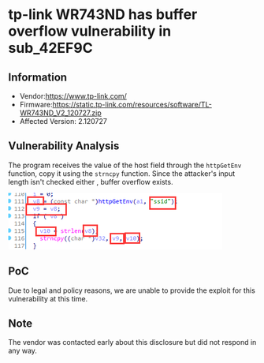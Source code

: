 # tp-link WR743ND has  buffer overflow vulnerability  in sub_42EF9C



## Information

- Vendor:https://www.tp-link.com/
- Firmware:https://static.tp-link.com/resources/software/TL-WR743ND_V2_120727.zip
- Affected Version: 2.120727

## Vulnerability Analysis

The program receives the value of the host field through the `httpGetEnv` function, copy it using the `strncpy` function. Since the attacker's input length isn't checked either , buffer overflow exists.

![code](code.png)

## PoC

 Due to legal and policy reasons, we are unable to provide the exploit for this  vulnerability at this time.



##  Note

The vendor was contacted early about this disclosure but did not respond in any  way.

